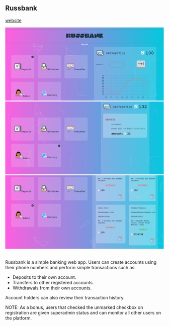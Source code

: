 ## Russbank

[website](https://russbank.herokuapp.com/)

<div style="text-align:center">
  <img alt="russbank preview 1" src=".\src\Resources\russbank1.png"/>
</div>

<div style="text-align:center">
  <img alt="russbank preview 2" src=".\src\Resources\russbank2.png"/>
</div>

<div style="text-align:center">
  <img alt="russbank preview 3" src=".\src\Resources\russbank3.png"/>
</div>

<br/>

Russbank is a simple banking web app. Users can create accounts using their phone numbers and perform simple transactions such as:

- Deposits to their own account.
- Transfers to other registered accounts.
- Withdrawals from their own accounts.

Account holders can also review their transaction history.

NOTE: As a bonus, users that checked the unmarked checkbox on registration are given superadmin status and can monitor all other users on the platform.
